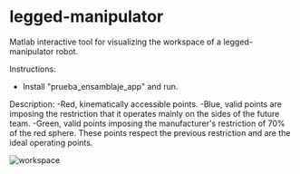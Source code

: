 # legged-manipulator
Matlab interactive tool for visualizing the workspace of a legged-manipulator robot.

Instructions:
- Install "prueba_ensamblaje_app" and run.
  
Description:
-Red, kinematically accessible points.
-Blue, valid points are imposing the restriction that it operates mainly on the sides of the future team.
-Green, valid points imposing the manufacturer's restriction of 70% of the red sphere. These points respect the previous restriction and are the ideal operating points.
  
![workspace](https://github.com/Robcib-GIT/legged-manipulator/assets/57187750/45b79607-cd4c-4f10-94e2-163aeb1cc5e4)
